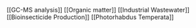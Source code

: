 [[GC-MS analysis]]
[[Organic matter]]
[[Industrial Wastewater]]
[[Bioinsecticide Production]]
[[Photorhabdus Temperata]]
